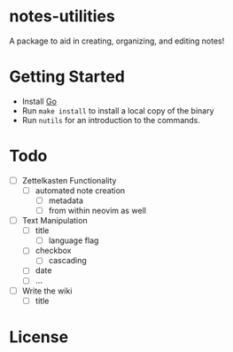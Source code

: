 # notes-utilities

A package to aid in creating, organizing, and editing notes!

# Getting Started

- Install [Go](https://go.dev/doc/install)
- Run `make install` to install a local copy of the binary
- Run `nutils` for an introduction to the commands.

# Todo
- [ ] Zettelkasten Functionality
    - [ ] automated note creation
        - [ ] metadata
        - [ ] from within neovim as well

- [ ] Text Manipulation
    - [ ] title
        - [ ] language flag
    - [ ] checkbox
        - [ ] cascading
    - [ ] date
    - [ ] ...

- [ ] Write the wiki
    - [ ] title

# License
